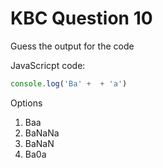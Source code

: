 # KBC Question 10

Guess the output for the code

JavaScricpt code:

```js
console.log('Ba' +  + 'a')
```

Options

1. Baa
2. BaNaNa
3. BaNaN
4. Ba0a
